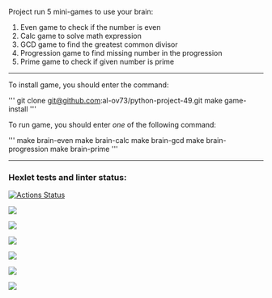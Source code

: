 Project run 5 mini-games to use your brain:
1. Even game
to check if the number is even
2. Calc game
to solve math expression
3. GCD game
to find the greatest common divisor
4. Progression game
to find missing number in the progression
5. Prime game
to check if given number is prime

--------------------------
To install game, you should enter the command:

'''
git clone git@github.com:al-ov73/python-project-49.git
make game-install
'''

To run game, you should enter *one* of the following command:

'''
make brain-even
make brain-calc
make brain-gcd
make brain-progression
make brain-prime
'''

--------------------------

### Hexlet tests and linter status:
[![Actions Status](https://github.com/al-ov73/python-project-49/workflows/hexlet-check/badge.svg)](https://github.com/al-ov73/python-project-49/actions)

<a href="https://codeclimate.com/github/al-ov73/python-project-49/maintainability"><img src="https://api.codeclimate.com/v1/badges/10c87f0215ca87a98a31/maintainability" /></a>

<a href="https://asciinema.org/a/605594" target="_blank"><img src="https://asciinema.org/a/605594.svg" /></a>

<a href="https://asciinema.org/a/605941" target="_blank"><img src="https://asciinema.org/a/605941.svg" /></a>

<a href="https://asciinema.org/a/605954" target="_blank"><img src="https://asciinema.org/a/605954.svg" /></a>

<a href="https://asciinema.org/a/606090" target="_blank"><img src="https://asciinema.org/a/606090.svg" /></a>

<a href="https://asciinema.org/a/606095" target="_blank"><img src="https://asciinema.org/a/606095.svg" /></a>
